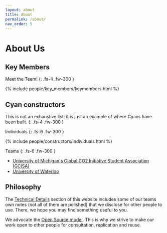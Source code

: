 ```yaml
---
layout: about
title: About
permalink: /about/
nav_order: 5
---
```


# About Us

## Key Members

Meet the Team!
{: .fs-4 .fw-300 }

{% include people/key_members/keymembers.html %}

<p style="page-break-after:always;"></p>

## Cyan constructors

This is not an exhaustive list; it is just an example of where Cyans have been built.
{: .fs-4 .fw-300 }

Individuals
{: .fs-6 .fw-300 }

{% include people/constructors/individuals.html %}

Teams
{: .fs-6 .fw-300 }

- [University of Michigan's Global CO2 Initiative Student Association (GCISA)](https://maizepages.umich.edu/organization/gcisa)
- [University of Waterloo](https://uwaterloo.ca/)

## Philosophy

The [Technical Details](/openair-cyan/operation) section of this website includes some of our teams own notes (not all of them are polished) that we disclose for other people to use.
There, we hope you may find something useful to you.

We advocate the [Open Source model](https://en.wikipedia.org/wiki/Open-source_model).
This is why we strive to make our work open to other people for consultation, replication and reuse.
